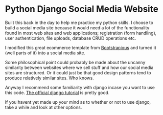 # Python Django Social Media Website

Built this back in the day to help me practice my python skills. I choose to build a social media site because it would need a lot of the functionality found in most web sites and web applications; registration (form handling), user authentication, file uploads, database CRUD operations etc.

I modified this great ecommerce template from [Bootstrapious](https://bootstrapious.com/p/obaju-e-commerce-template "Template's Homepage") and turned it (well parts of it) into a social media site.

Some philosophical point could probably be made about the uncanny similarity between websites where we sell stuff and how our social media sites are structured. Or it could just be that good design patterns tend to produce relatively similar sites. Who knows.

Anyway I recommend some familiarity with django incase you want to use this code. [The official django tutorial](https://docs.djangoproject.com/en/2.0/intro/tutorial01/ "Writing your first Django app") is pretty good.

If you havent yet made up your mind as to whether or not to use django, take a while and look at other options.